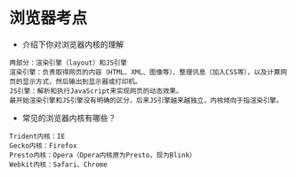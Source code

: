 # 浏览器考点

* 介绍下你对浏览器内核的理解

```
两部分：渲染引擎（layout）和JS引擎
渲染引擎：负责取得网页的内容（HTML、XML、图像等）、整理讯息（加入CSS等），以及计算网页的显示方式，然后输出到显示器或打印机。
JS引擎：解析和执行JavaScript来实现网页的动态效果。
最开始渲染引擎和JS引擎没有明确的区分，后来JS引擎越来越独立，内核倾向于指渲染引擎。
```

* 常见的浏览器内核有哪些？

```
Trident内核：IE
Gecko内核：Firefox
Presto内核：Opera（Opera内核原为Presto，现为Blink）
Webkit内核：Safari、Chrome
```





